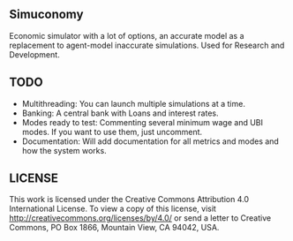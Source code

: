 ## Simuconomy
Economic simulator with a lot of options, an accurate model as a replacement to agent-model inaccurate simulations. Used for Research and Development.

## TODO 
- Multithreading: You can launch multiple simulations at a time.
- Banking: A central bank with Loans and interest rates.
- Modes ready to test: Commenting several minimum wage and UBI modes. If you want to use them, just uncomment.
- Documentation: Will add documentation for all metrics and modes and how the system works.

## LICENSE 
This work is licensed under the Creative Commons Attribution 4.0 International License. To view a copy of this license, visit http://creativecommons.org/licenses/by/4.0/ or send a letter to Creative Commons, PO Box 1866, Mountain View, CA 94042, USA.
